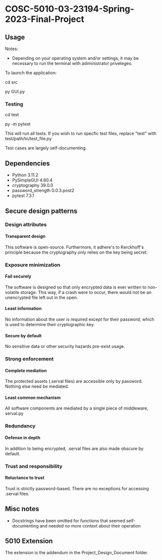# COSC-5010-03-23194-Spring-2023-Final-Project

## Usage

Notes:
- Depending on your operating system and/or settings, it may be necessary to run the terminal with adiministrator priveleges.

To launch the application:

cd src

py GUI.py

### Testing

cd test

py -m pytest

This will run all tests. If you wish to run specfic test files, replace "test" with test/path/to/test_file.py

Test cases are largely self-documenting.

## Dependencies

- Python 3.11.2
- PySimpleGUI 4.60.4
- cryptography 39.0.0
- password_strength 0.0.3.post2
- pytest 7.3.1

## Secure design patterns

### Design attributes

#### Transparent design

This software is open-source. Furthermore, it adhere's to Kerckhoff's principle because the cryptography only relies on the
key being secret.

### Exposure minimization

#### Fail securely

The software is designed so that only encrypted data is ever written to non-volatile storage. This way, if a crash were
to occur, there would not be an unencrypted file left out in the open.

#### Least information

No information about the user is required except for their password, which is used to determine their cryptographic key.

#### Secure by default

No sensitive data or other security hazards pre-exist usage.

### Strong enforcement

#### Complete mediation

The protected assets (.serval files) are accessible only by password. Nothing else need be mediated.

#### Least common mechanism

All software components are mediated by a single piece of middleware, serval.py

### Redundancy

#### Defense in depth

In addition to being encrypted, .serval files are also made obscure by default.

### Trust and responsibility

#### Reluctance to trust

Trust is strictly password-based. There are no exceptions for accessing .serval files.

## Misc notes

- Docstrings have been omitted for functions that seemed self-documenting and needed no more context about their operation

## 5010 Extension

The extension is the addendum in the Project_Design_Document folder.
